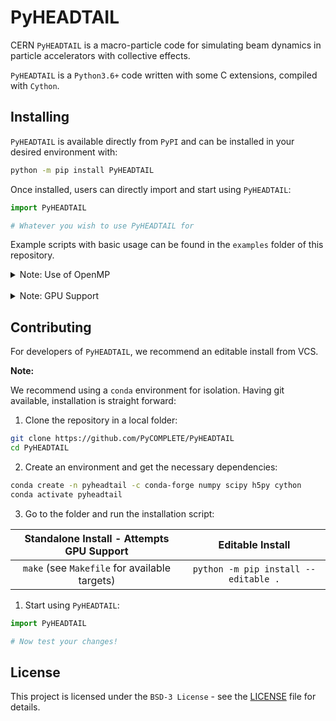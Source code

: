 # PyHEADTAIL

CERN `PyHEADTAIL` is a macro-particle code for simulating beam dynamics in particle accelerators with collective effects.

`PyHEADTAIL` is a `Python3.6+` code written with some C extensions, compiled with `Cython`.

## Installing

`PyHEADTAIL` is available directly from `PyPI` and can be installed in your desired environment with:
```bash
python -m pip install PyHEADTAIL
```

Once installed, users can directly import and start using `PyHEADTAIL`:
```python
import PyHEADTAIL

# Whatever you wish to use PyHEADTAIL for
```

Example scripts with basic usage can be found in the `examples` folder of this repository.

<details>
  <summary>Note: Use of OpenMP</summary>

By default `PyHEADTAIL` extensions are compiled with `OpenMP` support.
This can be especially troublesome for `macOS` users, as `OpenMP` support on the platform is possible but tricky.

To simplify installation, one can disable the use `OpenMP` at compilation by simply setting the `PYHT_USE_OPEN_MP` environment variable to `0` before running the above installation command.
This is as simple as:
```bash
export PYHT_USE_OPENMP=0
```
</details>
<br/>

<details>
  <summary>Note: GPU Support</summary>

For GPU usage support, no wheel or option is available directly from `PyPI`.
Instead, the developer version is required (a `Makefile` is included in the source code).
See the `Contributing` section below for instructions.
</details>

## Contributing

For developers of `PyHEADTAIL`, we recommend an editable install from VCS.

**Note:** 

We recommend using a `conda` environment for isolation.
Having git available, installation is straight forward:

1. Clone the repository in a local folder:
```bash
git clone https://github.com/PyCOMPLETE/PyHEADTAIL
cd PyHEADTAIL
```

2. Create an environment and get the necessary dependencies:
```bash
conda create -n pyheadtail -c conda-forge numpy scipy h5py cython
conda activate pyheadtail
```

3. Go to the folder and run the installation script:

|   Standalone Install - Attempts GPU Support   | Editable Install                      |
| :-------------------------------------------: | :-----------------------------------: |
| `make` (see `Makefile` for available targets) | `python -m pip install --editable .`  |

1. Start using `PyHEADTAIL`:
```python
import PyHEADTAIL

# Now test your changes!
```

## License

This project is licensed under the `BSD-3 License` - see the [LICENSE](LICENSE.txt) file for details.